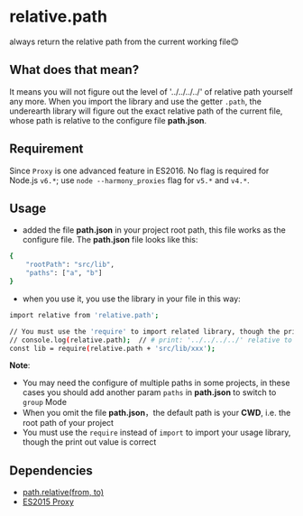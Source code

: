 # relative.path
always return the relative path from the current working file😊

## What does that mean?
It means you will not figure out the level of '../../../../' of relative path yourself any more. When you import the library and use the getter `.path`, the underearth library will figure out the exact relative path of the current file, whose path is relative to the configure file **path.json**.

## Requirement
Since `Proxy` is one advanced feature in ES2016. No flag is required for Node.js `v6.*`; use `node --harmony_proxies` flag for `v5.*` and `v4.*`.

## Usage
- added the file **path.json** in your project root path, this file works as the configure file. The **path.json** file looks like this:
```sh
{
	"rootPath": "src/lib",
	"paths": ["a", "b"]
}
```
- when you use it, you use the library in your file in this way:
```sh
import relative from 'relative.path';

// You must use the 'require' to import related library, though the print out value is correct
// console.log(relative.path); 	// # print: '../../../../' relative to the configure file
const lib = require(relative.path + 'src/lib/xxx');

```
**Note**: 
- You may need the configure of multiple paths in some projects, in these cases you should add another param `paths` in **path.json** to switch to `group` Mode
- When you omit the file **path.json**，the default path is your **CWD**, i.e. the root path of your project 
- You must use the `require` instead of `import` to import your usage library, though the print out value is correct


## Dependencies
- [path.relative(from, to)](https://nodejs.org/api/path.html#path_path_relative_from_to)
- [ES2015 Proxy](https://hacks.mozilla.org/2015/07/es6-in-depth-proxies-and-reflect)

